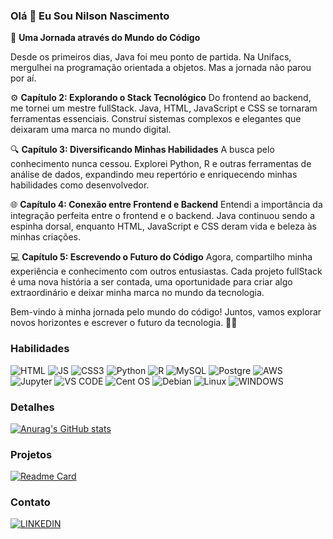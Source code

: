 ### Olá 👋 Eu Sou Nilson Nascimento

🌟 **Uma Jornada através do Mundo do Código**

Desde os primeiros dias, Java foi meu ponto de partida. Na Unifacs, mergulhei na programação orientada a objetos. Mas a jornada não parou por aí.

⚙️ **Capítulo 2: Explorando o Stack Tecnológico**
Do frontend ao backend, me tornei um mestre fullStack. Java, HTML, JavaScript e CSS se tornaram ferramentas essenciais. Construí sistemas complexos e elegantes que deixaram uma marca no mundo digital.

🔍 **Capítulo 3: Diversificando Minhas Habilidades**
A busca pelo conhecimento nunca cessou. Explorei Python, R e outras ferramentas de análise de dados, expandindo meu repertório e enriquecendo minhas habilidades como desenvolvedor.

🌐 **Capítulo 4: Conexão entre Frontend e Backend**
Entendi a importância da integração perfeita entre o frontend e o backend. Java continuou sendo a espinha dorsal, enquanto HTML, JavaScript e CSS deram vida e beleza às minhas criações.

💻 **Capítulo 5: Escrevendo o Futuro do Código**
Agora, compartilho minha experiência e conhecimento com outros entusiastas. Cada projeto fullStack é uma nova história a ser contada, uma oportunidade para criar algo extraordinário e deixar minha marca no mundo da tecnologia.

Bem-vindo à minha jornada pelo mundo do código! Juntos, vamos explorar novos horizontes e escrever o futuro da tecnologia. 🚀🌐
### Habilidades

![HTML](https://img.shields.io/badge/HTML5-E34F26?style=for-the-badge&logo=html5&logoColor=white)
![JS](https://img.shields.io/badge/JavaScript-323330?style=for-the-badge&logo=javascript&logoColor=F7DF1E)
![CSS3](https://img.shields.io/badge/CSS3-1572B6?style=for-the-badge&logo=css3&logoColor=white)
![Python](https://img.shields.io/badge/Python-FFD43B?style=for-the-badge&logo=python&logoColor=blue)
![R](https://img.shields.io/badge/R-276DC3?style=for-the-badge&logo=r&logoColor=white)
![MySQL](https://img.shields.io/badge/MySQL-005C84?style=for-the-badge&logo=mysql&logoColor=white)
![Postgre](https://img.shields.io/badge/PostgreSQL-316192?style=for-the-badge&logo=postgresql&logoColor=white)
![AWS](https://img.shields.io/badge/Amazon_AWS-FF9900?style=for-the-badge&logo=amazonaws&logoColor=white)
![Jupyter](https://img.shields.io/badge/Jupyter-F37626.svg?&style=for-the-badge&logo=Jupyter&logoColor=white)
![VS CODE](https://img.shields.io/badge/VSCode-0078D4?style=for-the-badge&logo=visual%20studio%20code&logoColor=white)
![Cent OS](https://img.shields.io/badge/Cent%20OS-262577?style=for-the-badge&logo=CentOS&logoColor=white)
![Debian](https://img.shields.io/badge/Debian-A81D33?style=for-the-badge&logo=debian&logoColor=white)
![Linux](https://img.shields.io/badge/Linux-FCC624?style=for-the-badge&logo=linux&logoColor=black)
![WINDOWS](https://img.shields.io/badge/Windows-0078D6?style=for-the-badge&logo=windows&logoColor=white)
![]()
![]()
![]()
![]()
![]()
![]()
![]()
![]()
![]()



### Detalhes

[![Anurag's GitHub stats](https://github-readme-stats.vercel.app/api?username=Nilson-nascimento&show_icons=true&theme=tokyonight)](https://github.com/Nilson-nascimento/github-readme-stats)

### Projetos

[![Readme Card](https://github-readme-stats.vercel.app/api/pin/?username=Nilson-nascimento&repo=site_gamesshop&theme=tokyonight)](https://https://site-gamesshop-ivory-omega.vercel.app)

### Contato

[![LINKEDIN](https://img.shields.io/badge/LinkedIn-0077B5?style=for-the-badge&logo=linkedin&logoColor=white)](https://www.linkedin.com/in/nilson-nascimento/)
![]()
![]()
![]()
![]()
